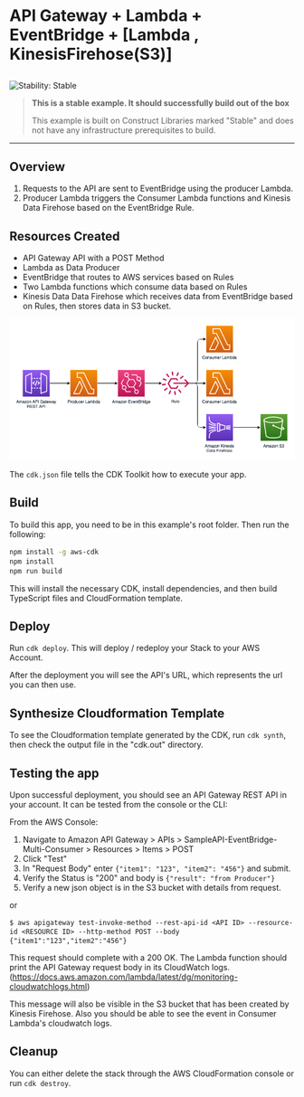 # API Gateway + Lambda + EventBridge + [Lambda , KinesisFirehose(S3)]

## <!--BEGIN STABILITY BANNER-->

![Stability: Stable](https://img.shields.io/badge/stability-Stable-success.svg?style=for-the-badge)

> **This is a stable example. It should successfully build out of the box**
>
> This example is built on Construct Libraries marked "Stable" and does not have any infrastructure prerequisites to build.

---

<!--END STABILITY BANNER-->

## Overview

1. Requests to the API are sent to EventBridge using the producer Lambda.
2. Producer Lambda triggers the Consumer Lambda functions and Kinesis Data Firehose based on the EventBridge Rule.

## Resources Created

- API Gateway API with a POST Method
- Lambda as Data Producer
- EventBridge that routes to AWS services based on Rules
- Two Lambda functions which consume data based on Rules
- Kinesis Data Data Firehose which receives data from EventBridge based on Rules, then stores data in S3 bucket.

![Architecture](architecture.png)

The `cdk.json` file tells the CDK Toolkit how to execute your app.

## Build

To build this app, you need to be in this example's root folder. Then run the following:

```bash
npm install -g aws-cdk
npm install
npm run build
```

This will install the necessary CDK, install dependencies, and then build TypeScript files and CloudFormation template.

## Deploy

Run `cdk deploy`. This will deploy / redeploy your Stack to your AWS Account.

After the deployment you will see the API's URL, which represents the url you can then use.

## Synthesize Cloudformation Template

To see the Cloudformation template generated by the CDK, run `cdk synth`, then check the output file in the "cdk.out" directory.

## Testing the app

Upon successful deployment, you should see an API Gateway REST API in your account. It can be tested from the console or the CLI:

From the AWS Console:

1. Navigate to Amazon API Gateway > APIs > SampleAPI-EventBridge-Multi-Consumer > Resources > Items > POST
2. Click "Test"
3. In "Request Body" enter `{"item1": "123", "item2": "456"}` and submit.
4. Verify the Status is "200" and body is `{"result": "from Producer"}`
5. Verify a new json object is in the S3 bucket with details from request.

or

```
$ aws apigateway test-invoke-method --rest-api-id <API ID> --resource-id <RESOURCE ID> --http-method POST --body {"item1":"123","item2":"456"}
```

This request should complete with a 200 OK. The Lambda function should print the API Gateway request body in its CloudWatch logs. (https://docs.aws.amazon.com/lambda/latest/dg/monitoring-cloudwatchlogs.html)

This message will also be visible in the S3 bucket that has been created by Kinesis Firehose. Also you should be able to see the event in Consumer Lambda's cloudwatch logs.

## Cleanup

You can either delete the stack through the AWS CloudFormation console or run `cdk destroy`.
